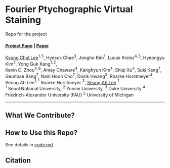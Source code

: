 # Fourier Ptychographic Virtual Staining

Repo for the project <br>

#### [Project Page]() | [Paper]()



[Kyung Chul Lee](https://kyungchullee.com/)$^{1,5}$, Hyesuk Chae$^3$, Jongho Kim$^1$, Lucas Kreiss$^{4,5}$, Hyeongyu Kim$^3$, Yong Guk Kang$^{1,2}$, <br>
Kevin C. Zhou$^{4,6}$, Amey Chaware$^4$, Kanghyun Kim$^4$, Shiqi Xu$^4$, Suki Kang$^7$, Geunbae Bang$^7$, Nam Hoon Cho$^7$, Dosik Hwang$^3$, Roarke Horstmeyer$^4$, Seung Ah Lee$^{1,*}$
Roarke Horstmeyer $^{3}$, [Seung Ah Lee](https://biomedia.yonsei.ac.kr/) $^{1}$. <br>
$^1$ Seoul National University, $^2$ Yonsei University, $^3$ Duke University $^4$  Friedrich-Alexander University (FAU) $^5$ University of Michigan




--------------
## What We Contribute?



## How to Use this Repo?
See details in [code.md]().



## Citation
